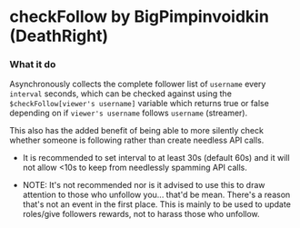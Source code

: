 # checkFollow by BigPimpinvoidkin (DeathRight)

### What it do
Asynchronously collects the complete follower list of `username` every `interval` seconds, which can be checked against using the `$checkFollow[viewer's username]` variable which returns true or false depending on if `viewer's username` follows `username` (streamer).

This also has the added benefit of being able to more silently check whether someone is following rather than create needless API calls.

- It is recommended to set interval to at least 30s (default 60s) and it will not allow <10s to keep from needlessly spamming API calls.

- NOTE: It's not recommended nor is it advised to use this to draw attention to those who unfollow you... that'd be mean. There's a reason that's not an event in the first place. This is mainly to be used to update roles/give followers rewards, not to harass those who unfollow.